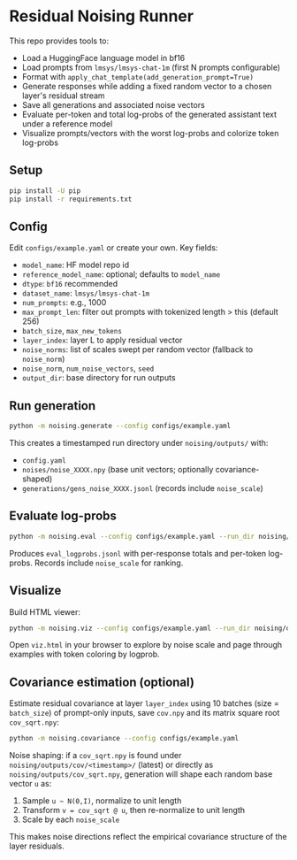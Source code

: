 # Residual Noising Runner

This repo provides tools to:

- Load a HuggingFace language model in bf16
- Load prompts from `lmsys/lmsys-chat-1m` (first N prompts configurable)
- Format with `apply_chat_template(add_generation_prompt=True)`
- Generate responses while adding a fixed random vector to a chosen layer's residual stream
- Save all generations and associated noise vectors
- Evaluate per-token and total log-probs of the generated assistant text under a reference model
- Visualize prompts/vectors with the worst log-probs and colorize token log-probs

## Setup

```bash
pip install -U pip
pip install -r requirements.txt
```

## Config

Edit `configs/example.yaml` or create your own. Key fields:

- `model_name`: HF model repo id
- `reference_model_name`: optional; defaults to `model_name`
- `dtype`: `bf16` recommended
- `dataset_name`: `lmsys/lmsys-chat-1m`
- `num_prompts`: e.g., 1000
- `max_prompt_len`: filter out prompts with tokenized length > this (default 256)
- `batch_size`, `max_new_tokens`
- `layer_index`: layer L to apply residual vector
- `noise_norms`: list of scales swept per random vector (fallback to `noise_norm`)
- `noise_norm`, `num_noise_vectors`, `seed`
- `output_dir`: base directory for run outputs

## Run generation

```bash
python -m noising.generate --config configs/example.yaml
```

This creates a timestamped run directory under `noising/outputs/` with:
- `config.yaml`
- `noises/noise_XXXX.npy` (base unit vectors; optionally covariance-shaped)
- `generations/gens_noise_XXXX.jsonl` (records include `noise_scale`)

## Evaluate log-probs

```bash
python -m noising.eval --config configs/example.yaml --run_dir noising/outputs/<timestamp>
```

Produces `eval_logprobs.jsonl` with per-response totals and per-token log-probs. Records include `noise_scale` for ranking.

## Visualize

Build HTML viewer:
```bash
python -m noising.viz --config configs/example.yaml --run_dir noising/outputs/<timestamp> --top_n 100
```
Open `viz.html` in your browser to explore by noise scale and page through examples with token coloring by logprob.

## Covariance estimation (optional)

Estimate residual covariance at layer `layer_index` using 10 batches (size = `batch_size`) of prompt-only inputs, save `cov.npy` and its matrix square root `cov_sqrt.npy`:

```bash
python -m noising.covariance --config configs/example.yaml
```

Noise shaping: if a `cov_sqrt.npy` is found under `noising/outputs/cov/<timestamp>/` (latest) or directly as `noising/outputs/cov_sqrt.npy`, generation will shape each random base vector `u` as:

1) Sample `u ~ N(0,I)`, normalize to unit length
2) Transform `v = cov_sqrt @ u`, then re-normalize to unit length
3) Scale by each `noise_scale`

This makes noise directions reflect the empirical covariance structure of the layer residuals.
